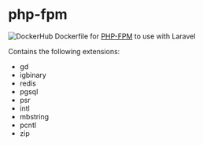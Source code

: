 # php-fpm

![DockerHub](https://img.shields.io/docker/automated/p5ych0/php-fpm.svg) Dockerfile for [PHP-FPM](https://hub.docker.com/r/p5ych0/php-fpm) to use with Laravel

Contains the following extensions:

* gd
* igbinary
* redis
* pgsql
* psr
* intl
* mbstring
* pcntl
* zip
